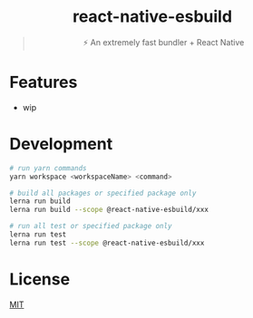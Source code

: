 <div align="center">

  # react-native-esbuild

  > ⚡️ An extremely fast bundler + React Native

</div>

# Features

- wip

# Development

```bash
# run yarn commands
yarn workspace <workspaceName> <command>

# build all packages or specified package only
lerna run build
lerna run build --scope @react-native-esbuild/xxx

# run all test or specified package only
lerna run test
lerna run test --scope @react-native-esbuild/xxx
```

# License

[MIT](./LICENSE)
